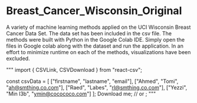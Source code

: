 # Breast_Cancer_Wisconsin_Original
A variety of machine learning methods applied on the UCI Wisconsin Breast Cancer Data Set. The data set has been included in the csv file. The methods were built with Python in the Google Colab IDE. 
Simply open the files in Google colab along with the dataset and run the application. In an effort to minimize runtime on each of the methods, visualizations have been excluded.

"""
import { CSVLink, CSVDownload } from "react-csv";

const csvData = [
  ["firstname", "lastname", "email"],
  ["Ahmed", "Tomi", "ah@smthing.co.com"],
  ["Raed", "Labes", "rl@smthing.co.com"],
  ["Yezzi", "Min l3b", "ymin@cocococo.com"]
];
<CSVLink data={csvData}>Download me</CSVLink>;
// or
<CSVDownload data={csvData} target="_blank" />;
"""
